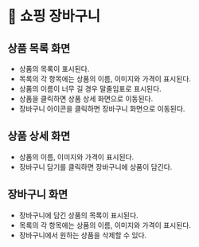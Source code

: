 # 🛒 쇼핑 장바구니

## 상품 목록 화면
- 상품의 목록이 표시된다.
- 목록의 각 항목에는 상품의 이름, 이미지와 가격이 표시된다.
- 상품의 이름이 너무 길 경우 말줄임표로 표시된다.
- 상품을 클릭하면 상품 상세 화면으로 이동된다.
- 장바구니 아이콘을 클릭하면 장바구니 화면으로 이동된다.

## 상품 상세 화면
- 상품의 이름, 이미지와 가격이 표시된다.
- 장바구니 담기를 클릭하면 장바구니에 상품이 담긴다.

## 장바구니 화면
- 장바구니에 담긴 상품의 목록이 표시된다.
- 목록의 각 항목에는 상품의 이름, 이미지와 가격이 표시된다.
- 장바구니에서 원하는 상품을 삭제할 수 있다.
